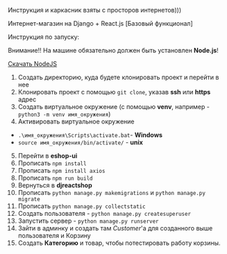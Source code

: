 Инструкция и каркасник взяты с просторов интернетов)))

Интернет-магазин на Django + React.js [Базовый функционал]

Инструкция по запуску:

Внимание!! На машине обязательно должен быть установлен **Node.js**! 

[Скачать NodeJS](https://nodejs.org/en/download/)

1. Создать директорию, куда будете клонировать проект и перейти в нее
2. Клонировать проект с помощью `git clone`, указав **ssh** или **https** адрес
3. Создать виртуальное окружение (с помощью **venv**, например - `python3 -m venv имя_окружения`)
4. Активировать виртуальное окружение
-  `.\имя_окружения\Scripts\activate.bat`- **Windows**
- `source имя_окружения/bin/activate/` - **unix**

5. Перейти в **eshop-ui**
6. Прописать `npm install`
7. Прописать `npm install axios`
8. Прописать `npm run build`
9. Вернуться в **djreactshop**
10. Прописать `python manage.py makemigrations` и `python manage.py migrate`
11. Прописать `python manage.py collectstatic`
12. Создать пользователя - `python manage.py createsuperuser`
13. Запустить сервер - `python manage.py runserver`
14. Зайти в админку и создать там *Customer*'а для созданного выше пользователя и Корзину
15. Создать **Категорию** и товар, чтобы потестировать работу корзины.

